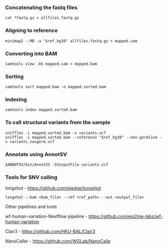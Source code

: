 ### Concatenating the fastq files
```
cat *fastq.gz > allfiles.fastq.gz
```

### Aligning to reference
```
minimap2 --MD -a "$ref_hg38" allfiles.fastq.gz > mapped.sam
```

### Converting into BAM
```
samtools view -bS mapped.sam > mapped.bam
```

### Sorting
```
samtools sort mapped.bam -o mapped.sorted.bam
```

### Indexing
```
samtools index mapped.sorted.bam
```

### To call structural variants from the sample
```
sniffles -i mapped.sorted.bam -v variants.vcf
sniffles -i mapped.sorted.bam --reference "$ref_hg38" --non-germline -v variants_nongerm.vcf
```

### Annotate using AnnotSV
```
$ANNOTSV/bin/AnnotSV -SVinputFile variants.vcf
```

### Tools for SNV calling
longshot - https://github.com/pjedge/longshot
```
longshot --bam <bam_file> --ref <ref_path> --out <output_file>
```

Other pipelines and tools

wf-human-variation-Nextflow pipeline - https://github.com/epi2me-labs/wf-human-variation

Clair3 - https://github.com/HKU-BAL/Clair3

NanoCaller - https://github.com/WGLab/NanoCalle
